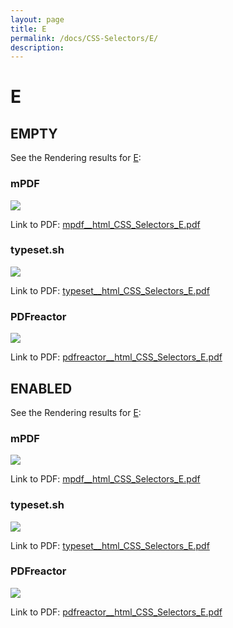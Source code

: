 ```yaml
---
layout: page
title: E
permalink: /docs/CSS-Selectors/E/
description: 
---
```


# E



## EMPTY

See the Rendering results for [E](/html/CSS%20Selectors/E):

### mPDF
![](mpdf__html_CSS_Selectors_E.png) 

Link to PDF: [mpdf__html_CSS_Selectors_E.pdf](mpdf__html_CSS_Selectors_E.pdf)

### typeset.sh
![](typeset__html_CSS_Selectors_E.png) 

Link to PDF: [typeset__html_CSS_Selectors_E.pdf](typeset__html_CSS_Selectors_E.pdf)

### PDFreactor
![](pdfreactor__html_CSS_Selectors_E.png) 

Link to PDF: [pdfreactor__html_CSS_Selectors_E.pdf](pdfreactor__html_CSS_Selectors_E.pdf)

## ENABLED

See the Rendering results for [E](/html/CSS%20Selectors/E):

### mPDF
![](mpdf__html_CSS_Selectors_E.png) 

Link to PDF: [mpdf__html_CSS_Selectors_E.pdf](mpdf__html_CSS_Selectors_E.pdf)

### typeset.sh
![](typeset__html_CSS_Selectors_E.png) 

Link to PDF: [typeset__html_CSS_Selectors_E.pdf](typeset__html_CSS_Selectors_E.pdf)

### PDFreactor
![](pdfreactor__html_CSS_Selectors_E.png) 

Link to PDF: [pdfreactor__html_CSS_Selectors_E.pdf](pdfreactor__html_CSS_Selectors_E.pdf)


